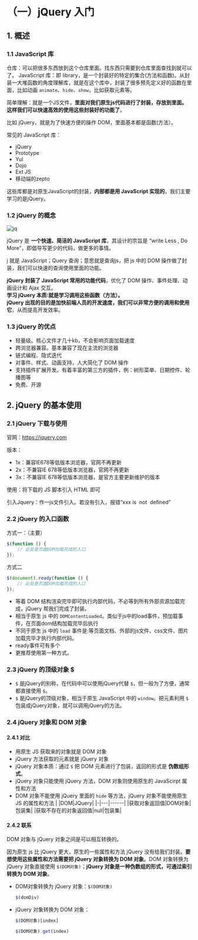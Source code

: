 # （一）jQuery 入门

## 1. 概述

### 1.1 JavaScript 库

仓库：可以把很多东西放到这个仓库里面。找东西只需要到仓库里面查找到就可以了。
JavaScript 库：即 library，是一个封装好的特定的集合(方法和函数)。从封装一大堆函数的角度理解库，就是在这个库中，封装了很多预先定义好的函数在里面，比如动画 `animate`、`hide`、`show`，比如获取元素等。  

简单理解：就是一个JS文件，**里面对我们原生js代码进行了封装，存放到里面。这样我们可以快速高效的使用这些封装好的功能了**。  

比如 jQuery，就是为了快速方便的操作 DOM，里面基本都是函数(方法）。

常见的 JavaScript 库：
- jQuery
- Prototype
- YuI
- Dojo
- Ext JS
- 移动端的zepto

这些库都是对原生JavaScript的封装，**内部都是用 JavaScript 实现的**，我们主要学习的是jQuery。

### 1.2 jQuery 的概念

![jq](https://cdn.jsdelivr.net/gh/Hacker-C/Picture-Bed@main/JavaScript/jq.256roacwm6yo.jfif)


jQuery 是 **一个快速、简洁的 JavaScript 库**，其设计的宗旨是 “write Less , Do More”，即倡导写更少的代码，做更多的事情。  

j 就是 JavaScript；Query 查询；意思就是查询js，把 js 中的 DOM 操作做了封装，我们可以快速的查询使用里面的功能。  

**jQuery 封装了 JavaScript 常用的功能代码**，优化了 DOM 操作、事件处理、动画设计和 Ajax 交互。  
**学习 jQuery 本质∶就是学习调用这些函数（方法）。**  
**jQuery 出现的目的是加快前端人员的开发速度，我们可以非常方便的调用和使用它**，从而提高开发效率。

### 1.3 jQuery 的优点

- 轻量级。核心文件才几十kb，不会影响页面加载速度
- 跨浏览器兼容。基本兼容了现在主流的浏览器
- 链式编程、隐式迭代
- 对事件、样式、动画支持，人大简化了 DOM 操作
- 支持插件扩展开发。有着丰富的第三方的插件，例：树形菜单、日期控件、轮播图等
- 免费、开源

## 2. jQuery 的基本使用

### 2.1 jQuery 下载与使用

官网：https://jquery.com  

版本：
- 1x：兼容IE678等低版本浏览器，官网不再更新
- 2x：不兼容IE 678等低版本浏览器，官网不再更新
- 3x：不兼容IE 678等低版本浏览器，是官方主要更新维护的版本

使用：将下载的 JS 脚本引入 HTML 即可

引入Jquery：作一js文件引入。若没有引入，报错“xxx is  not  defined”

### 2.2 jQuery 的入口函数

方式一：（主要）
```js
$(function () {
    // 此处是页面DOM加载完成的入口
});
```

方式二
```js
$(document).ready(function () {
    // 此处是页面DOM加载完成的入口
});
```

- 等着 DOM 结构渲染完毕即可执行内部代码，不必等到所有外部资源加载完成，jQuery 帮我们完成了封装。
- 相当于原生 js 中的 `DOMContentLoaded`。类似于js中的load事件，预加载事件，在页面dom结构加载完毕后执行
- 不同于原生 js 中的 `load` 事件是:等页面文档、外部的js文件、css文件、图片加载完毕才执行内部代码。
- ready事件可有多个
- 更推荐使用第一种方式。

### 2.3 jQuery 的顶级对象 $

- `$` 是jQuery的别称，在代码中可以使用jQuery代替 `$`，但一般为了方便，通常都直接使用 `$`。
- `$` 是jQuery的顶级对象，相当于原生 JavaScript 中的 `window`。把元素利用 `$` 包装成jQuery对象，就可以调用jQuery的方法。

### 2.4 jQuery 对象和 DOM 对象

#### 2.4.1 对比

- 用原生 JS 获取来的对象就是 DOM 对象
- jQuery 方法获取的元素就是 jQuery 对象
- jQuery 对象本质：通过 `$` 把 DOM 元素进行了包装，返回的形式是 **伪数组形式**。
- jQuery 对象只能使用 jQuery 方法，DOM 对象则使用原生的 JavaScirpt 属性和方法
- DOM 对象不能使用 jQuery 里面的 `hide` 等方法，jQuery 对象不能使用原生 JS 的属性和方法
| |DOM|JQuery|
|-|---|------|
|获取对象返回值|DOM对象|包装集|
|获取不存在的对象返回值|null|包装集|

#### 2.4.2 联系
DOM 对象与 jQuery 对象之间是可以相互转换的。  

因为原生 js 比 jQuery 更大，原生的一些属性和方法 jQuery 没有给我们封装。**要想使用这些属性和方法需要把 jQuery 对象转换为 DOM 对象**。DOM 对象转换为 jQuery 对象直接使用 `$(DOM对象)`；**jQuery 对象是一种伪数组的形式，可通过索引转换为 DOM 对象**。

- DOM对象转换为 jQuery 对象：`$(DOM对象)`
  ```js
  $(domDiv)
  ```
- jQuery 对象转换为 DOM 对象：
  ```js
  $(DOM对象)[index]
  ```
  ```js
  $(DOM对象).get(index)
  ```